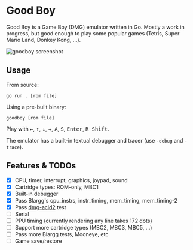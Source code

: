 # Good Boy

Good Boy is a Game Boy (DMG) emulator written in Go.
Mostly a work in progress, but good enough to play some popular games (Tetris, Super Mario Land, Donkey Kong, ...).

![goodboy screenshot](https://github.com/user-attachments/assets/21f6b4f8-83fb-45f7-be59-1bb50466a015)

## Usage

From source:
```code 
go run . [rom file]
```

Using a pre-built binary:
```code
goodboy [rom file]
```

Play with <kbd>&larr;</kbd>, <kbd>&uarr;</kbd>, <kbd>&darr;</kbd>, <kbd>&rarr;</kbd>, <kbd>A</kbd>, <kbd>S</kbd>, <kbd>Enter</kbd>, <kbd>R Shift</kbd>.

The emulator has a built-in textual debugger and tracer (use `-debug` and `-trace`).

## Features & TODOs

- [x] CPU, timer, interrupt, graphics, joypad, sound
- [x] Cartridge types: ROM-only, MBC1
- [x] Built-in debugger
- [x] Pass Blargg's cpu_instrs, instr_timing, mem_timing, mem_timing-2
- [x] Pass [dmg-acid2](https://github.com/mattcurrie/dmg-acid2) test
- [ ] Serial
- [ ] PPU timing (currently rendering any line takes 172 dots)
- [ ] Support more cartridge types (MBC2, MBC3, MBC5, ...)
- [ ] Pass more Blargg tests, Mooneye, etc
- [ ] Game save/restore
